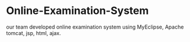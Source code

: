 # Online-Examination-System
our team developed online examination system using MyEclipse, Apache tomcat, jsp, html, ajax.
